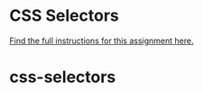 # CSS Selectors

[Find the full instructions for this assignment here.](
https://alexa.bitmaker.co/wdi/september-2017/assignments/2847/latest)
# css-selectors
